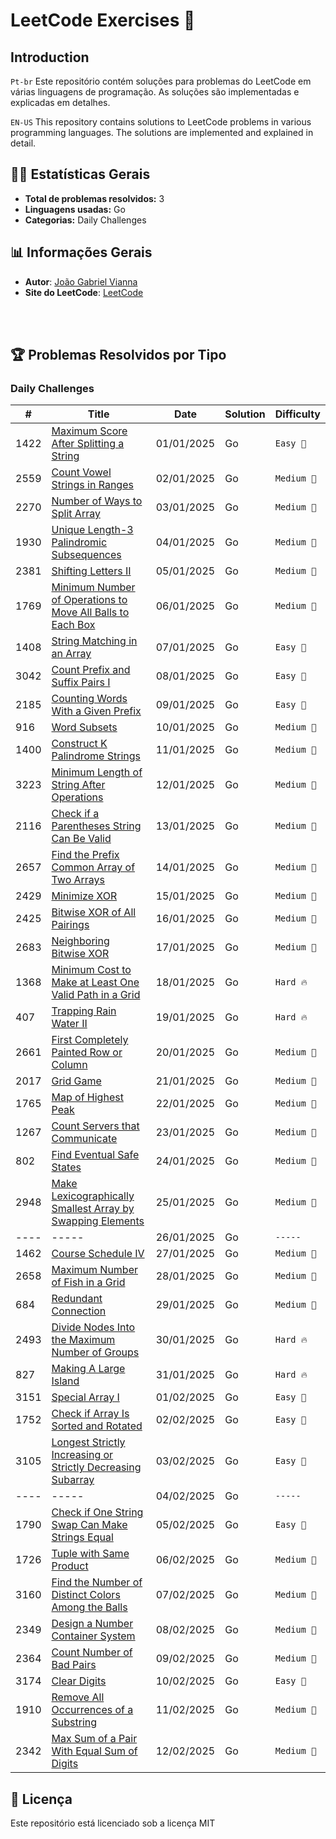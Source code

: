 # LeetCode Exercises 🚀

## Introduction
`Pt-br`
Este repositório contém soluções para problemas do LeetCode em várias linguagens de programação. As soluções são implementadas e explicadas em detalhes.

`EN-US`
This repository contains solutions to LeetCode problems in various programming languages. The solutions are implemented and explained in detail.

## 🧑‍💻 Estatísticas Gerais
- **Total de problemas resolvidos:** 3
- **Linguagens usadas:** Go
- **Categorias:** Daily Challenges


## 📊 Informações Gerais
-  **Autor**: [João Gabriel Vianna](https://www.linkedin.com/in/jo%C3%A3o-gabriel-vianna-9439ba288/)<br/>
-  **Site do LeetCode**: [LeetCode](https://leetcode.com/)

<br/><br/>

## 🏆 Problemas Resolvidos por Tipo
### Daily Challenges
| #    | Title                                                                                                                                                                | Date       | Solution | Difficulty |
| ---- | -------------------------------------------------------------------------------------------------------------------------------------------------------------------- | ---------- | -------- | ---------- |
| 1422 | [Maximum Score After Splitting a String](/solutions/daily-challenge/1422-maximum-score-after-splitting-a-string/README.md)                                           | 01/01/2025 | Go       | `Easy 👶`   |
| 2559 | [Count Vowel Strings in Ranges](/solutions/daily-challenge/2559-count-vowel-strings-in-ranges/README.md)                                                             | 02/01/2025 | Go       | `Medium 🌟` |
| 2270 | [Number of Ways to Split Array](/solutions/daily-challenge/2270-number-of-ways-to-slipt-array/README.md)                                                             | 03/01/2025 | Go       | `Medium 🌟` |
| 1930 | [Unique Length-3 Palindromic Subsequences](/solutions/daily-challenge/1930-unique-lenght-3-palindromic-subsequences/README.md)                                       | 04/01/2025 | Go       | `Medium 🌟` |
| 2381 | [Shifting Letters II](/solutions/daily-challenge/2381-shifting-Letters-II/README.md)                                                                                 | 05/01/2025 | Go       | `Medium 🌟` |
| 1769 | [Minimum Number of Operations to Move All Balls to Each Box](/solutions/daily-challenge/1769-minimun-number-of-operations-to-move-all-balls-to-each-box/README.md)   | 06/01/2025 | Go       | `Medium 🌟` |
| 1408 | [String Matching in an Array](/solutions/daily-challenge/1408-string-matching-in-an-array/README.md)                                                                 | 07/01/2025 | Go       | `Easy 👶`   |
| 3042 | [Count Prefix and Suffix Pairs I](/solutions/daily-challenge/3042-count-prefix-and-suffix-pairs-I/README.md)                                                         | 08/01/2025 | Go       | `Easy 👶`   |
| 2185 | [Counting Words With a Given Prefix](/solutions/daily-challenge/2185-counting-words-with-a-given-prefix/README.md)                                                   | 09/01/2025 | Go       | `Easy 👶`   |
| 916  | [Word Subsets](/solutions/daily-challenge/916-word-subsets/README.md)                                                                                                | 10/01/2025 | Go       | `Medium 🌟` |
| 1400 | [Construct K Palindrome Strings](/solutions/daily-challenge/1400-construct-k-palindrome-strings/README.md)                                                           | 11/01/2025 | Go       | `Medium 🌟` |
| 3223 | [Minimum Length of String After Operations](/solutions/daily-challenge/3223-minimum-length-of-string-after-operations/README.md)                                     | 12/01/2025 | Go       | `Medium 🌟` |
| 2116 | [Check if a Parentheses String Can Be Valid](/solutions/daily-challenge/2116-check-if-a-parentheses-string-can-be-valid/README.md)                                   | 13/01/2025 | Go       | `Medium 🌟` |
| 2657 | [Find the Prefix Common Array of Two Arrays](/solutions/daily-challenge/2657-find-the-prefix-common-array-of-two-arrays/README.md)                                   | 14/01/2025 | Go       | `Medium 🌟` |
| 2429 | [Minimize XOR](/solutions/daily-challenge/2429-minimize-xor/README.md)                                                                                               | 15/01/2025 | Go       | `Medium 🌟` |
| 2425 | [Bitwise XOR of All Pairings](/solutions/daily-challenge/2425-bitwise-xor-of-all-pairings/README.md)                                                                 | 16/01/2025 | Go       | `Medium 🌟` |
| 2683 | [Neighboring Bitwise XOR](/solutions/daily-challenge/2683-neighboring-bitwise-xor/README.md)                                                                         | 17/01/2025 | Go       | `Medium 🌟` |
| 1368 | [Minimum Cost to Make at Least One Valid Path in a Grid](/solutions/daily-challenge/1368-minimum-cost-to-make-at-least-one-valid-path-in-a-grid/README.md)           | 18/01/2025 | Go       | `Hard 🔥`   |
| 407  | [Trapping Rain Water II](/solutions/daily-challenge/407-trapping-rain-water-II/README.md)                                                                            | 19/01/2025 | Go       | `Hard 🔥`   |
| 2661 | [First Completely Painted Row or Column](/solutions/daily-challenge/2661-first-completely-painted-row-or-column/README.md)                                           | 20/01/2025 | Go       | `Medium 🌟` |
| 2017 | [Grid Game](/solutions/daily-challenge/2017-grid-game/README.md)                                                                                                     | 21/01/2025 | Go       | `Medium 🌟` |
| 1765 | [Map of Highest Peak](/solutions/daily-challenge/1765-map-of-highest-peak/README.md)                                                                                 | 22/01/2025 | Go       | `Medium 🌟` |
| 1267 | [Count Servers that Communicate](/solutions/daily-challenge/1267-count-servers-that-communicate/README.md)                                                           | 23/01/2025 | Go       | `Medium 🌟` |
| 802  | [Find Eventual Safe States](/solutions/daily-challenge/802-find-eventual-safe-states/README.md)                                                                      | 24/01/2025 | Go       | `Medium 🌟` |
| 2948 | [Make Lexicographically Smallest Array by Swapping Elements](/solutions/daily-challenge/2948-make-lexicographically-smallest-srray-by-swapping-elements/README.md)   | 25/01/2025 | Go       | `Medium 🌟` |
| ---- | -----                                                                                                                                                                | 26/01/2025 | Go       | `-----`    |
| 1462 | [Course Schedule IV](/solutions/daily-challenge/1462-course-schedule-IV/README.md)                                                                                   | 27/01/2025 | Go       | `Medium 🌟` |
| 2658 | [Maximum Number of Fish in a Grid](/solutions/daily-challenge/2658-maximum-number-of-fish-in-a-grid/README.md)                                                       | 28/01/2025 | Go       | `Medium 🌟` |
| 684  | [Redundant Connection](/solutions/daily-challenge/684-redundant-connection/README.md)                                                                                | 29/01/2025 | Go       | `Medium 🌟` |
| 2493 | [Divide Nodes Into the Maximum Number of Groups](/solutions/daily-challenge/2493-divide-nodes-into-the-maximum-number-of-groups/README.md)                           | 30/01/2025 | Go       | `Hard 🔥`   |
| 827  | [Making A Large Island](/solutions/daily-challenge/827-making-a-large-island/README.md)                                                                              | 31/01/2025 | Go       | `Hard 🔥`   |
| 3151 | [Special Array I](/solutions/daily-challenge/3151-special-array-I/README.md)                                                                                         | 01/02/2025 | Go       | `Easy 👶`   |
| 1752 | [Check if Array Is Sorted and Rotated](/solutions/daily-challenge/1752-check-if-array-is-sorted-and-rotated/README.md)                                               | 02/02/2025 | Go       | `Easy 👶`   |
| 3105 | [Longest Strictly Increasing or Strictly Decreasing Subarray](/solutions/daily-challenge/3105-longest-strictly-increasing-or-strictly-decreasing-subarray/README.md) | 03/02/2025 | Go       | `Easy 👶`   |
| ---- | -----                                                                                                                                                                | 04/02/2025 | Go       | `-----`    |
| 1790 | [Check if One String Swap Can Make Strings Equal](/solutions/daily-challenge/1790-check-if-one-string-swap-can-make-strings-equal/README.md)                         | 05/02/2025 | Go       | `Easy 👶`   |
| 1726 | [Tuple with Same Product](/solutions/daily-challenge/1726-Tuple-with-same-product/README.md)                                                                         | 06/02/2025 | Go       | `Medium 🌟` |
| 3160 | [Find the Number of Distinct Colors Among the Balls](/solutions/daily-challenge/3160-find-the-number-of-distinct-colors-among-the-balls/README.md)                   | 07/02/2025 | Go       | `Medium 🌟` |
| 2349 | [Design a Number Container System](/solutions/daily-challenge/2349-design-a-number-container-system/README.md)                                                       | 08/02/2025 | Go       | `Medium 🌟` |
| 2364 | [Count Number of Bad Pairs](/solutions/daily-challenge/2364-count-number-of-bad-pairs/README.md)                                                                     | 09/02/2025 | Go       | `Medium 🌟` |
| 3174 | [Clear Digits](/solutions/daily-challenge/3174-clear-digits/README.md)                                                                                               | 10/02/2025 | Go       | `Easy 👶`   |
| 1910 | [Remove All Occurrences of a Substring](/solutions/daily-challenge/1910-remove-all-occurrences-of-a-substring/README.md)                                             | 11/02/2025 | Go       | `Medium 🌟` |
| 2342 | [Max Sum of a Pair With Equal Sum of Digits](/solutions/daily-challenge/2342-max-sum-of-a-pair-with-equal-sum-of-digits/README.md)                                   | 12/02/2025 | Go       | `Medium 🌟` |

## 📝 Licença
Este repositório está licenciado sob a licença MIT